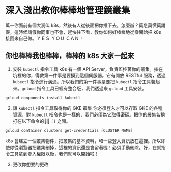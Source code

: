 # 深入淺出教你棒棒地管理鏡叢集

萬一你面前有個大洞叫 k8s，然後有人從後面把你推下去，怎麼辦？莫急莫慌莫請假，這時候請假你同事也不會，趕快往下看，教你如何好棒棒地從零開始把 k8s 接回來自己做。ＹＥＳ ＹＯＵ ＣＡＮ！

## 你也棒棒我也棒棒，棒棒的 k8s 大家一起來

1. 安裝 `kubectl` 指令工具
k8s 有一個 API Server，負責監控著你的叢集。摔在坑裡的你，得救第一件事是要摸到這個伺服器。它有開放 RESTful 服務，透過 `kubectl` 指令進行溝通。所以我們的第一件事是要把 `kubectl` 指令工具裝起來。`gcloud` 指令工具已經有整合版，我們透過來 `gcloud` 工具安裝。

```bash
gcloud components install kubectl
```

2. 讓 `kubectl` 指令工具取得你的 GKE 叢集
你必須登入才可以存取 GKE 的各種資源，對 `kubectl` 指令也是一樣的，我們必須為它取得密碼。把你的叢集名稱打在以下命令的 `[]` 之間。
```bash
gcloud container clusters get-credentials [CLUSTER NAME]
```

k8s 會建立一個叢集物件，把叢集的基本資料，和一些登入資訊放在這裡。所以即使你從瀏覽器把叢集刪掉，這裡的資訊還是會留著喔！必須手動刪除。好，在幫指令工具拿到登入權限以後，我們就可以開始啦！

3. 更改你想要的更改
